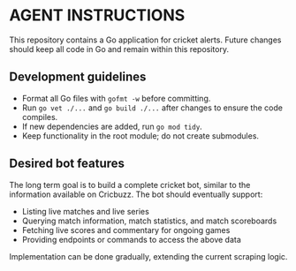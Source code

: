 # AGENT INSTRUCTIONS

This repository contains a Go application for cricket alerts. Future changes should keep all code in Go and remain within this repository.

## Development guidelines

- Format all Go files with `gofmt -w` before committing.
- Run `go vet ./...` and `go build ./...` after changes to ensure the code compiles.
- If new dependencies are added, run `go mod tidy`.
- Keep functionality in the root module; do not create submodules.

## Desired bot features

The long term goal is to build a complete cricket bot, similar to the information available on Cricbuzz. The bot should eventually support:

- Listing live matches and live series
- Querying match information, match statistics, and match scoreboards
- Fetching live scores and commentary for ongoing games
- Providing endpoints or commands to access the above data

Implementation can be done gradually, extending the current scraping logic.

